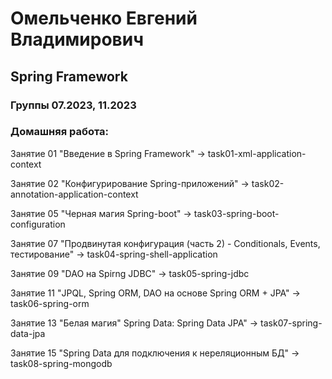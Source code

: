 # Омельченко Евгений Владимирович

## Spring Framework

### Группы 07.2023, 11.2023

### Домашняя работа:

Занятие 01 "Введение в Spring Framework" -> task01-xml-application-context

Занятие 02 "Конфигурирование Spring-приложений" -> task02-annotation-application-context

Занятие 05 "Черная магия Spring-boot" -> task03-spring-boot-configuration

Занятие 07 "Продвинутая конфигурация (часть 2) - Conditionals, Events, тестирование" -> task04-spring-shell-application

Занятие 09 "DAO на Spirng JDBC" -> task05-spring-jdbc

Занятие 11 "JPQL, Spring ORM, DAO на основе Spring ORM + JPA" -> task06-spring-orm

Занятие 13 "Белая магия" Spring Data: Spring Data JPA" -> task07-spring-data-jpa

Занятие 15 "Spring Data для подключения к нереляционным БД" -> task08-spring-mongodb